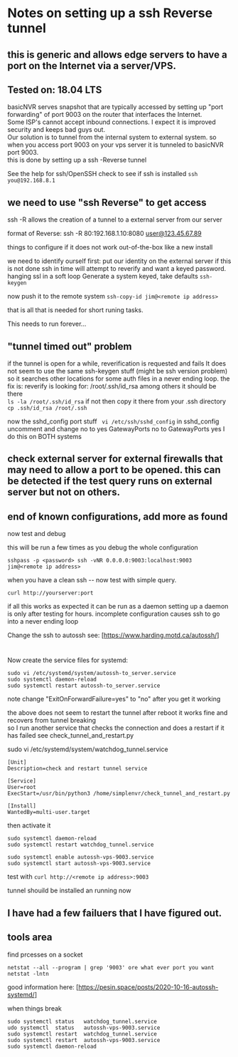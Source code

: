 # Notes on setting up a ssh Reverse tunnel
## this is generic and allows edge servers to have a port on the Internet via a server/VPS.
## Tested on:  18.04 LTS 

basicNVR serves snapshot that are typically accessed by 
setting up "port forwarding" of port 9003 on the router that interfaces the Internet.   
Some ISP's cannot accept inbound connections. I expect it is improved security and keeps bad guys out.   
Our solution is to tunnel from the internal system to external system. 
so when you access port 9003 on your vps server it is  tunneled to basicNVR port 9003.   
this is done by setting up a ssh -Reverse tunnel   

See the help for ssh/OpenSSH
check to see if ssh is installed
```ssh you@192.168.8.1```

## we need to use "ssh Reverse" to get access
ssh -R allows the creation of a tunnel to a external server from our server

format of Reverse: ssh -R 80:192.168.1.10:8080 user@123.45.67.89

things to configure if it does not work out-of-the-box like a new install

we need to identify ourself 
first: put our identity on the external server 
      if this is not done ssh in time will attempt to reverify and want a keyed password.  hanging  ssl in a soft loop
Generate a system keyed, take defaults
```ssh-keygen```

now push it to the remote system
```ssh-copy-id jim@<remote ip address>```

that is all that is needed for short runing tasks.   

This needs to run forever... 

## "tunnel timed out" problem 
if the tunnel is open for a while, reverification is requested and fails 
It does not seem to use the same ssh-keygen stuff (might be ssh version problem)
so it searches other locations for some auth files in a never ending loop.
the fix is:
reverify is looking for: /root/.ssh/id_rsa among others
it should be there   
```ls -la /root/.ssh/id_rsa```
if not then copy it there from your .ssh directory
```cp .ssh/id_rsa /root/.ssh```

now the sshd_config port stuff
``` vi /etc/ssh/sshd_config```
in sshd_config uncomment and change no to yes
GatewayPorts no
to
GatewayPorts yes
I do this on BOTH systems

check external server  for external firewalls that may need to allow a port to be opened.
this can be detected if the test query runs on external server but not on others.
------------------------------------------------
end of known configurations, add more as found
-------------------------------------------------

now test and debug
 
this will be run a few times as you debug the whole configuration
```
sshpass -p <password> ssh -vNR 0.0.0.0:9003:localhost:9003  jim@<remote ip address>
```

when you have a clean ssh -- now test with simple query.

```curl http://yourserver:port```

if all this works as expected it can be run as a daemon
setting up a daemon is only after testing for hours. 
incomplete configuration causes ssh to go into a never ending loop   

Change the ssh to autossh see: [https://www.harding.motd.ca/autossh/]
#
Now create the service files for systemd: 
```
sudo vi /etc/systemd/system/autossh-to_server.service   
sudo systemctl daemon-reload   
sudo systemctl restart autossh-to_server.service   
```
note change "ExitOnForwardFailure=yes"  to "no" after you get it working

the above does not seem to restart the tunnel after reboot it works fine and recovers from tunnel breaking     
so I run another service that checks the connection and does a restart if it has failed 
see check_tunnel_and_restart.py  

sudo vi /etc/systemd/system/watchdog_tunnel.service
```
[Unit]
Description=check and restart tunnel service

[Service]
User=root
ExecStart=/usr/bin/python3 /home/simplenvr/check_tunnel_and_restart.py

[Install]
WantedBy=multi-user.target
```


then activate it
```
sudo systemctl daemon-reload
sudo systemctl restart watchdog_tunnel.service

sudo systemctl enable autossh-vps-9003.service
sudo systemctl start autossh-vps-9003.service
```

test with ```curl http://<remote ip address>:9003```

tunnel shouild be installed an running now
## I have had a few failuers that I have figured out.  

## tools area
find prcesses on a socket
```
netstat --all --program | grep '9003' ore what ever port you want
netstat -lntn
```
good information here: [https://pesin.space/posts/2020-10-16-autossh-systemd/]   


when things break
```
sudo systemctl status   watchdog_tunnel.service
udo systemctl  status   autossh-vps-9003.service
sudo systemctl restart  watchdog_tunnel.service
sudo systemctl restart  autossh-vps-9003.service
sudo systemctl daemon-reload
```








